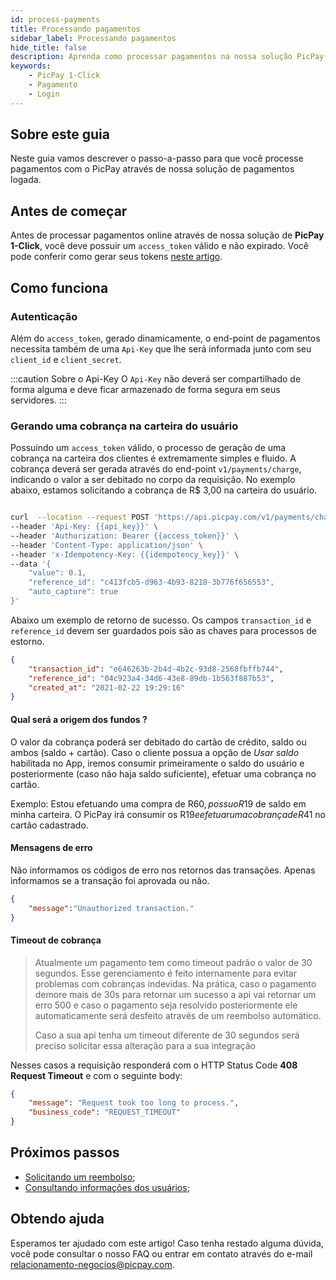 ```yaml
---
id: process-payments
title: Processando pagamentos
sidebar_label: Processando pagamentos
hide_title: false
description: Aprenda como processar pagamentos na nossa solução PicPay 1-Click
keywords: 
    - PicPay 1-Click
    - Pagamento    
    - Login
---
```


## Sobre este guia

Neste guia vamos descrever o passo-a-passo para que você processe pagamentos com o PicPay através de nossa solução de pagamentos logada.

## Antes de começar

Antes de processar pagamentos online através de nossa solução de **PicPay 1-Click**, você deve possuir um `access_token` válido e não expirado. Você pode conferir como gerar seus tokens [neste artigo](/one-click/guides/oauth2-flow).

## Como funciona

### Autenticação

Além do `access_token`, gerado dinamicamente, o end-point de pagamentos necessita também de uma `Api-Key` que lhe será informada junto com seu `client_id` e `client_secret`.

:::caution Sobre o Api-Key
O `Api-Key` não deverá ser compartilhado de forma alguma e deve ficar armazenado de forma segura em seus servidores. 
:::

### Gerando uma cobrança na carteira do usuário

Possuindo um `access_token` válido, o processo de geração de uma cobrança na carteira dos clientes é extremamente simples e fluido. A cobrança deverá ser gerada através do end-point `v1/payments/charge`, indicando o valor a ser debitado no corpo da requisição. No exemplo abaixo, estamos solicitando a cobrança de R$ 3,00 na carteira do usuário.

```bash

curl  --location --request POST 'https://api.picpay.com/v1/payments/charge' \
--header 'Api-Key: {{api_key}}' \
--header 'Authorization: Bearer {{access_token}}' \
--header 'Content-Type: application/json' \
--header 'x-Idempotency-Key: {{idempotency_key}}' \
--data '{
    "value": 0.1,
    "reference_id": "c413fcb5-d963-4b93-8218-3b776f656553",
    "auto_capture": true
}'

```

Abaixo um exemplo de retorno de sucesso. Os campos `transaction_id` e `reference_id` devem ser guardados pois são as chaves para processos de estorno.

```json
{
    "transaction_id": "e646263b-2b4d-4b2c-93d8-2568fbffb744",
    "reference_id": "04c923a4-34d6-43e8-89db-1b563f887b53",
    "created_at": "2021-02-22 19:29:16"
}
```

#### Qual será a origem dos fundos ?

O valor da cobrança poderá ser debitado do cartão de crédito, saldo ou ambos (saldo + cartão). Caso o cliente possua a opção de *Usar saldo* habilitada no App, iremos consumir primeiramente o saldo do usuário e posteriormente (caso não haja saldo suficiente), efetuar uma cobrança no cartão.

Exemplo: Estou efetuando uma compra de R$60, possuo R$19 de saldo em minha carteira. O PicPay irá consumir os R$19 e efetuar uma cobrança de R$41 no cartão cadastrado.

#### Mensagens de erro

Não informamos os códigos de erro nos retornos das transações. Apenas informamos se a transação foi aprovada ou não.

```json
{
    "message":"Unauthorized transaction."
}
```

#### Timeout de cobrança

> Atualmente um pagamento tem como timeout padrão o valor de 30 segundos. Esse gerenciamento é feito internamente para evitar problemas com cobranças indevidas.
> Na prática, caso o pagamento demore mais de 30s para retornar um sucesso a api vai retornar um erro 500 e caso o pagamento seja resolvido posteriormente ele automaticamente será desfeito através de um reembolso automático.
> 
> Caso a sua api tenha um timeout diferente de 30 segundos será preciso solicitar essa alteração para a sua integração

Nesses casos a requisição responderá com o HTTP Status Code **408 Request Timeout** e com o seguinte body:

```json
{
    "message": "Request took too long to process.",
    "business_code": "REQUEST_TIMEOUT"
}
```

## Próximos passos

- [Solicitando um reembolso](/one-click/guides/refund-payments);
- [Consultando informações dos usuários](/one-click/guides/user-info);

## Obtendo ajuda

Esperamos ter ajudado com este artigo! Caso tenha restado alguma dúvida, você pode consultar o nosso FAQ ou entrar em contato através do e-mail relacionamento-negocios@picpay.com.
